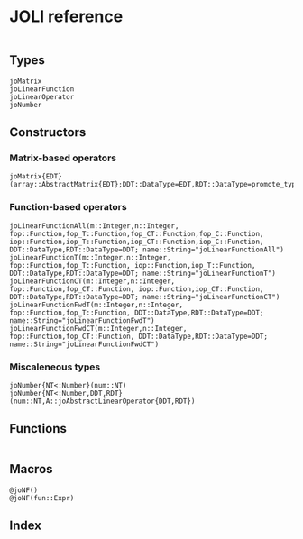# JOLI reference

```@contents
```

## Types
```@docs
joMatrix
joLinearFunction
joLinearOperator
joNumber
```

##  Constructors

### Matrix-based operators

```@docs
joMatrix{EDT}(array::AbstractMatrix{EDT};DDT::DataType=EDT,RDT::DataType=promote_type(EDT,DDT),name::String="joMatrix")
```

### Function-based operators

```@docs
joLinearFunctionAll(m::Integer,n::Integer, fop::Function,fop_T::Function,fop_CT::Function,fop_C::Function, iop::Function,iop_T::Function,iop_CT::Function,iop_C::Function, DDT::DataType,RDT::DataType=DDT; name::String="joLinearFunctionAll")
joLinearFunctionT(m::Integer,n::Integer, fop::Function,fop_T::Function, iop::Function,iop_T::Function, DDT::DataType,RDT::DataType=DDT; name::String="joLinearFunctionT")
joLinearFunctionCT(m::Integer,n::Integer, fop::Function,fop_CT::Function, iop::Function,iop_CT::Function, DDT::DataType,RDT::DataType=DDT; name::String="joLinearFunctionCT")
joLinearFunctionFwdT(m::Integer,n::Integer, fop::Function,fop_T::Function, DDT::DataType,RDT::DataType=DDT; name::String="joLinearFunctionFwdT")
joLinearFunctionFwdCT(m::Integer,n::Integer, fop::Function,fop_CT::Function, DDT::DataType,RDT::DataType=DDT; name::String="joLinearFunctionFwdCT")
```

### Miscaleneous types

```@docs
joNumber{NT<:Number}(num::NT)
joNumber{NT<:Number,DDT,RDT}(num::NT,A::joAbstractLinearOperator{DDT,RDT})
```

## Functions

```@docs
```

## Macros
```@docs
@joNF()
@joNF(fun::Expr)
```

## Index

```@index
```
